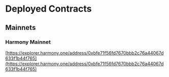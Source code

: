 # Deployed Contracts

## Mainnets

### Harmony Mainnet

[https://explorer.harmony.one/address/0xbfe71f56fd7670bbb2c76a44067d633f1b44f765](https://explorer.harmony.one/address/0xbfe71f56fd7670bbb2c76a44067d633f1b44f765)

### 



